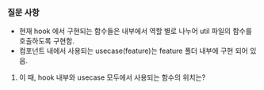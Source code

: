 ### 질문 사항

- 현재 hook 에서 구현되는 함수들은 내부에서 역할 별로 나누어 util 파일의 함수를 호출하도록 구현함.
- 컴포넌트 내에서 사용되는 usecase(feature)는 feature 폴더 내부에 구현 되어 있음.

1. 이 때, hook 내부와 usecase 모두에서 사용되는 함수의 위치는? 
